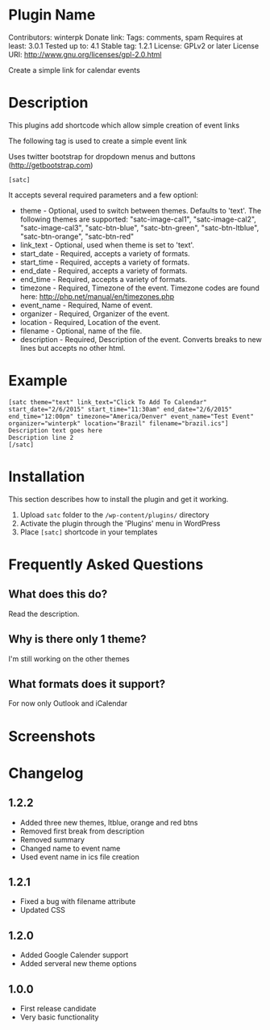 # Plugin Name
Contributors: winterpk
Donate link:
Tags: comments, spam
Requires at least: 3.0.1
Tested up to: 4.1
Stable tag: 1.2.1
License: GPLv2 or later
License URI: http://www.gnu.org/licenses/gpl-2.0.html

Create a simple link for calendar events 

# Description 

This plugins add shortcode which allow simple creation of event links

The following tag is used to create a simple event link

Uses twitter bootstrap for dropdown menus and buttons (http://getbootstrap.com)

`[satc]`

It accepts several required parameters and a few optionl:

*	theme 				- Optional, used to switch between themes. Defaults to 'text'.  The following themes are supported: 
							"satc-image-cal1", "satc-image-cal2", "satc-image-cal3", "satc-btn-blue", "satc-btn-green", "satc-btn-ltblue", "satc-btn-orange", "satc-btn-red"
*	link_text 			- Optional, used when theme is set to 'text'.
*	start_date 			- Required, accepts a variety of formats.
*	start_time			- Required, accepts a variety of formats.
*	end_date			- Required, accepts a variety of formats.
*	end_time			- Required, accepts a variety of formats.
*	timezone			- Required, Timezone of the event. Timezone codes are found here: http://php.net/manual/en/timezones.php
*	event_name			- Required, Name of event.
*	organizer			- Required, Organizer of the event.
*	location			- Required, Location of the event.
*	filename			- Optional, name of the file.
*	description 		- Required, Description of the event. Converts breaks to new lines but accepts no other html.
 
# Example

	[satc theme="text" link_text="Click To Add To Calendar" start_date="2/6/2015" start_time="11:30am" end_date="2/6/2015" end_time="12:00pm" timezone="America/Denver" event_name="Test Event" organizer="winterpk" location="Brazil" filename="brazil.ics"]
	Description text goes here
	Description line 2
	[/satc]

# Installation

This section describes how to install the plugin and get it working.

1. Upload `satc` folder to the `/wp-content/plugins/` directory
2. Activate the plugin through the 'Plugins' menu in WordPress
2. Place `[satc]` shortcode in your templates

# Frequently Asked Questions 

## What does this do? 

Read the description.
 
## Why is there only 1 theme?

I'm still working on the other themes

## What formats does it support?

For now only Outlook and iCalendar

# Screenshots


# Changelog 

## 1.2.2

* Added three new themes, ltblue, orange and red btns
* Removed first break from description
* Removed summary
* Changed name to event name
* Used event name in ics file creation

## 1.2.1

* Fixed a bug with filename attribute
* Updated CSS

## 1.2.0
* Added Google Calender support
* Added serveral new theme options

## 1.0.0
* First release candidate
* Very basic functionality

